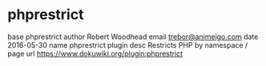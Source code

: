 # phprestrict

base   phprestrict
author Robert Woodhead
email  trebor@animeigo.com
date   2016-05-30
name   phprestrict plugin
desc   Restricts PHP by namespace / page
url    https://www.dokuwiki.org/plugin:phprestrict
